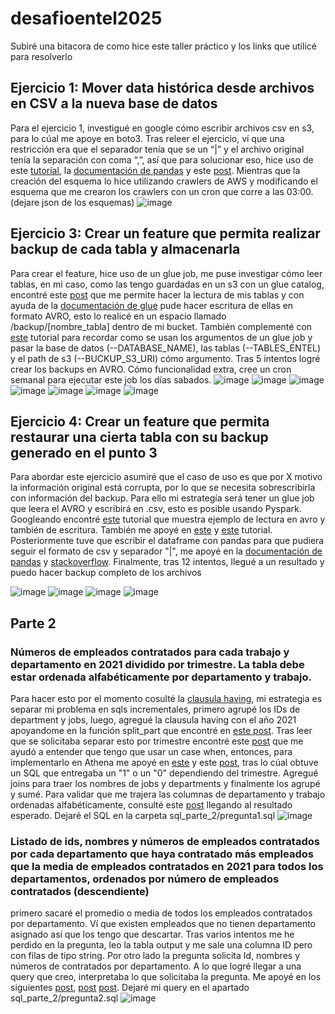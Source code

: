 # desafioentel2025
Subiré una bitacora de como hice este taller práctico y los links que utilicé para resolverlo

## Ejercicio 1: Mover data histórica desde archivos en CSV a la nueva base de datos

Para el ejercicio 1, investigué en google cómo escribir archivos csv en s3, para lo cúal me apoye en boto3. Tras releer el ejercicio, ví que una restricción era que el separador tenía que se un “|” y el archivo original tenía la separación con coma “,”, así que para solucionar eso, hice uso de este [tutoríal](https://www.youtube.com/watch?v=z19kO3FAi2s), la [documentación de pandas](https://pandas.pydata.org/docs/reference/api/pandas.DataFrame.to_csv.html) y este [post](https://saturncloud.io/blog/how-to-remove-index-column-while-saving-csv-in-pandas/#:~:text=By%20default%2C%20pandas%20saves%20the,and%20setting%20it%20to%20False%20). Mientras que la creación del esquema lo hice utilizando crawlers de AWS y modificando el esquema que me crearon los crawlers con un cron que corre a las 03:00. (dejare json de los esquemas)
![image](https://github.com/user-attachments/assets/1922ab52-de21-4282-b99c-b22c8c6dd067)

## Ejercicio 3: Crear un feature que permita realizar backup de cada tabla y almacenarla 

Para crear el feature, hice uso de un glue job, me puse investigar cómo leer tablas, en mi caso, como las tengo guardadas en un s3 con un glue catalog, encontré este [post](https://jeevaawsclodejourney.medium.com/etl-pipeline-with-aws-glue-and-pyspark-a-hands-on-poc-5d793cc0f0ba) que me permite hacer la lectura de mis tablas y con ayuda de la [documentación de glue](https://docs.aws.amazon.com/glue/latest/dg/aws-glue-programming-etl-format-avro-home.html) pude hacer escritura de ellas en formato AVRO, esto lo realicé en un espacio llamado /backup/[nombre_tabla] dentro de mi bucket. También complementé con [este](https://youtu.be/q5XLIf_4lmE) tutorial para recordar como se usan los argumentos de un glue job y pasar la base de datos (--DATABASE_NAME), las tablas (--TABLES_ENTEL) y el path de s3 (--BUCKUP_S3_URI) cómo argumento. Tras 5 intentos logré crear los backups en AVRO. Cómo funcionalidad extra, cree un cron semanal para ejecutar este job los días sabados.
![image](https://github.com/user-attachments/assets/ad485e63-69ae-47a0-90de-b2a28ae9b917)
![image](https://github.com/user-attachments/assets/c93e5f4a-e500-4ee1-aeb4-67bebe47fc0d)
![image](https://github.com/user-attachments/assets/50873a9e-22f2-45fa-9fba-bf636b90e8a7)
![image](https://github.com/user-attachments/assets/d6089589-6f00-4d19-8e30-44598b232c25)
![image](https://github.com/user-attachments/assets/570e245a-9218-4cf4-8faf-5f0a959fa357)
![image](https://github.com/user-attachments/assets/13219310-8bb2-47f9-b660-f19396fc97d2)
![image](https://github.com/user-attachments/assets/902d96e3-cf0a-4416-996e-a9587283f90d)

## Ejercicio 4: Crear un feature que permita restaurar una cierta tabla con su backup generado en el punto 3

Para abordar este ejercicio asumiré que el caso de uso es que por X motivo la información original está corrupta, por lo que se necesita sobrescribirla con información del backup. Para ello mi estrategía será tener un glue job que leera el AVRO y escribirá en .csv, esto es posible usando Pyspark. Googleando encontré [este](https://medium.com/@uzzaman.ahmed/using-avro-in-pyspark-a-comprehensive-guide-a6ecd34c120c) tutorial que muestra ejemplo de lectura en avro y también de escritura. También me apoyé en [este](https://sparkbyexamples.com/pyspark/pyspark-write-dataframe-to-csv-file/) y [este](https://aws.plainenglish.io/step-by-step-guide-loading-data-from-s3-into-pyspark-dataframes-with-aws-glue-f742ab664889)  tutorial. Posteriormente tuve que escribir el dataframe con pandas para que pudiera seguir el formato de csv y separador "|", me apoyé en la [documentación de pandas](https://pandas.pydata.org/docs/reference/api/pandas.DataFrame.to_csv.html) y [stackoverflow](https://stackoverflow.com/questions/69905103/how-to-write-in-csv-file-without-creating-folder-in-pyspark). Finalmente, tras 12 intentos, llegué a un resultado y puedo hacer backup completo de los archivos

![image](https://github.com/user-attachments/assets/5f6ffe00-3f02-4a43-992a-1a2386a1fec3)
![image](https://github.com/user-attachments/assets/61178987-144e-4350-a56a-95aa1ac8b30f)
![image](https://github.com/user-attachments/assets/fe852c69-d845-4dee-9ba4-d02492d77a31)
![image](https://github.com/user-attachments/assets/8a1e5b85-f0a4-4c8c-9de7-969b93388c5a)


## Parte 2

### Números de empleados contratados para cada trabajo y departamento en 2021 dividido por trimestre. La tabla debe estar ordenada alfabéticamente por departamento y trabajo. 

Para hacer esto por el momento cosulté la [clausula having](https://www.w3schools.com/sql/sql_having.asp), mi estrategia es separar mi problema en sqls incrementales, primero agrupé los IDs de department y jobs, luego, agregué la clausula having con el año 2021 apoyandome en la función split_part que encontré en [este post](https://repost.aws/questions/QUBlzpy8FwQkydFrVicWXOdQ/does-athena-support-split-function). Tras leer que se solicitaba separar esto por trimestre encontré este [post](https://stackoverflow.com/questions/29297084/sql-group-by-quarters) que me ayudó a entender que tengo que usar un case when, entonces, para implementarlo en Athena me apoyé en [este](https://www.w3schools.com/sql/sql_case.asp) y este [post](https://stackoverflow.com/questions/64803615/how-could-i-use-sql-case-when-correctly-in-athena), tras lo cúal obtuve un SQL que entregaba un "1" o un "0" dependiendo del trimestre. Agregué joins para traer los nombres de jobs y departments y finalmente los agrupé y sumé. Para validar que me trajera las columnas de departamento y trabajo ordenadas alfabéticamente, consulté este [post](https://learnsql.es/blog/una-guia-detallada-de-sql-order-by/) llegando al resultado esperado. Dejaré el SQL en la carpeta sql_parte_2/pregunta1.sql
![image](https://github.com/user-attachments/assets/38977dc4-d63f-4484-9fc8-4694c1042c80)

### Listado de ids, nombres y números de empleados contratados por cada departamento que haya contratado más empleados que la media de empleados contratados en 2021 para todos los departamentos, ordenados por número de empleados contratados (descendiente)

primero sacaré el promedio o media de todos los empleados contratados por departamento. Ví que existen empleados que no tienen departamento asignado así que los tengo que descartar. Tras varios intentos me he perdido en la pregunta, leo la tabla output y me sale una columna ID pero con filas de tipo string. Por otro lado la pregunta solicita Id, nombres y números de contratados por departamento. A lo que logré llegar a una query que creo, interpretaba lo que solicitaba la pregunta. Me apoyé en los siguientes [post](https://www.w3schools.com/sql/sql_avg.asp), [post]([https://stackoverflow.com/questions/18362145/using-aggregate-function-in-where-clause-and-a-different-column-criteria](https://learnsql.com/blog/sql-avg-examples/)) [post](https://www.w3schools.com/sql/sql_join_inner.asp).
Dejaré mi query en el apartado sql_parte_2/pregunta2.sql
![image](https://github.com/user-attachments/assets/03059861-2e1c-43c4-b469-5de14f73525c)




